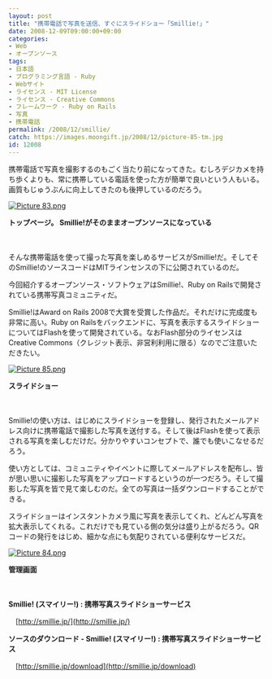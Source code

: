 ```yaml
---
layout: post
title: "携帯電話で写真を送信、すぐにスライドショー「Smillie!」"
date: 2008-12-09T09:00:00+09:00
categories:
- Web
- オープンソース
tags: 
- 日本語
- プログラミング言語 - Ruby
- Webサイト
- ライセンス - MIT License
- ライセンス - Creative Commons
- フレームワーク - Ruby on Rails
- 写真
- 携帯電話
permalink: /2008/12/smillie/
catch: https://images.moongift.jp/2008/12/picture-85-tm.jpg
id: 12008
---
```

携帯電話で写真を撮影するのもごく当たり前になってきた。むしろデジカメを持ち歩くよりも、常に携帯している電話を使った方が簡単で良いという人もいる。画質もじゅうぶんに向上してきたのも後押しているのだろう。

  

[![Picture 83.png](https://images.moongift.jp/2008/12/picture-83-tm.jpg)](https://images.moongift.jp/2008/12/picture-83.png)  
  
**トップページ。 Smillie!がそのままオープンソースになっている**

  

　

  

そんな携帯電話を使って撮った写真を楽しめるサービスがSmillie!だ。そしてそのSmillie!のソースコードはMITラインセンスの下に公開されているのだ。

  

今回紹介するオープンソース・ソフトウェアはSmillie!、Ruby on Railsで開発されている携帯写真コミュニティだ。

  
  
<!--more-->  

Smillie!はAward on Rails 2008で大賞を受賞した作品だ。それだけに完成度も非常に高い。Ruby on Railsをバックエンドに、写真を表示するスライドショーについてはFlashを使って開発されている。なおFlash部分のライセンスはCreative Commons（クレジット表示、非営利利用に限る）なのでご注意いただきたい。

  

[![Picture 85.png](https://images.moongift.jp/2008/12/picture-85-tm.jpg)](https://images.moongift.jp/2008/12/picture-85.png)

  

**スライドショー**

  

　

  

Smillie!の使い方は、はじめにスライドショーを登録し、発行されたメールアドレス向けに携帯電話で撮影した写真を送付する。そして後はFlashを使って表示される写真を楽しむだけだ。分かりやすいコンセプトで、誰でも使いこなせるだろう。

  

使い方としては、コミュニティやイベントに際してメールアドレスを配布し、皆が思い思いに撮影した写真をアップロードするというのが一つだろう。そして撮影した写真を皆で見て楽しむのだ。全ての写真は一括ダウンロードすることができる。

  

スライドショーはインスタントカメラ風に写真を表示してくれ、どんどん写真を拡大表示してくれる。これだけでも見ている側の気分は盛り上がるだろう。QRコードの発行をはじめ、細かな点にも気配りされている便利なサービスだ。

  

[![Picture 84.png](https://images.moongift.jp/2008/12/picture-84-tm.jpg)](https://images.moongift.jp/2008/12/picture-84.png)  
  
**管理画面**

  

　

  

**Smillie! (スマイリー!) : 携帯写真スライドショーサービス**  
  
　[http://smillie.jp/](http://smillie.jp/)

  

**ソースのダウンロード - Smillie! (スマイリー!) : 携帯写真スライドショーサービス**  
  
　[http://smillie.jp/download](http://smillie.jp/download)

  
